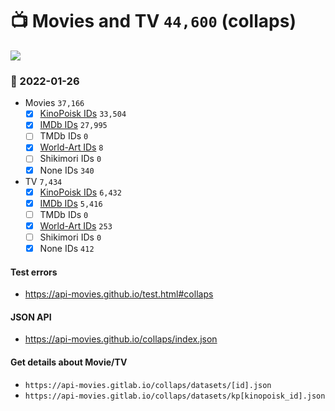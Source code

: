 # :tv: Movies and TV `44,600` (collaps)

<a href="https://API-Movies.github.io"><img src="https://API-Movies.github.io/banner.png?cache"></a>

### :date: 2022-01-26
- Movies `37,166`
  - [x] <a href="https://API-Movies.github.io/collaps/movie_kinopoisk_ids.json">KinoPoisk IDs</a> `33,504`
  - [x] <a href="https://API-Movies.github.io/collaps/movie_imdb_ids.json">IMDb IDs</a> `27,995`
  - [ ] TMDb IDs `0`
  - [x] <a href="https://API-Movies.github.io/collaps/movie_world_art_ids.json">World-Art IDs</a> `8`
  - [ ] Shikimori IDs `0`
  - [x] None IDs `340`
- TV `7,434`
  - [x] <a href="https://API-Movies.github.io/collaps/tv_kinopoisk_ids.json">KinoPoisk IDs</a> `6,432`
  - [x] <a href="https://API-Movies.github.io/collaps/tv_imdb_ids.json">IMDb IDs</a> `5,416`
  - [ ] TMDb IDs `0`
  - [x] <a href="https://API-Movies.github.io/collaps/tv_world_art_ids.json">World-Art IDs</a> `253`
  - [ ] Shikimori IDs `0`
  - [x] None IDs `412`
#### Test errors
- <a href='https://api-movies.github.io/test.html#collaps'>https://api-movies.github.io/test.html#collaps</a>
#### JSON API
- <a href='https://api-movies.github.io/collaps/index.json'>https://api-movies.github.io/collaps/index.json</a>
#### Get details about Movie/TV
- `https://api-movies.gitlab.io/collaps/datasets/[id].json`
- `https://api-movies.gitlab.io/collaps/datasets/kp[kinopoisk_id].json`
